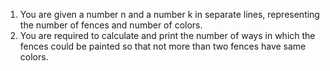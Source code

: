 1. You are given a number n and a number k in separate lines, representing the number of fences and number of colors.
2. You are required to calculate and print the number of ways in which the fences could be painted so that not more than two fences have same colors.

